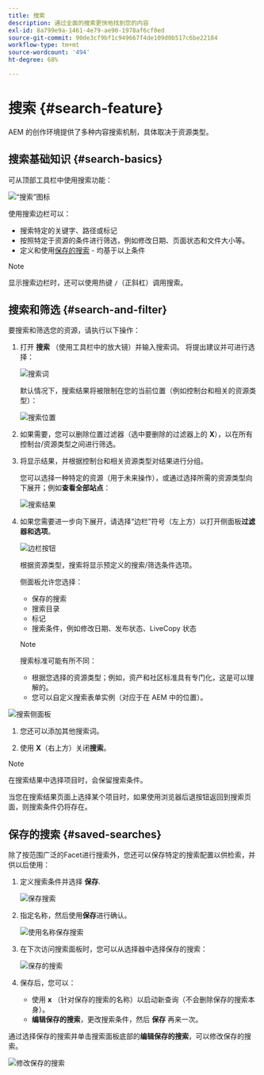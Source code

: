 ```yaml
---
title: 搜索
description: 通过全面的搜索更快地找到您的内容
exl-id: 8a799e9a-1461-4e79-ae90-1978af6cf0ed
source-git-commit: 90de3cf9bf1c949667f4de109d0b517c6be22184
workflow-type: tm+mt
source-wordcount: '494'
ht-degree: 68%

---
```


# 搜索 {#search-feature}

AEM 的创作环境提供了多种内容搜索机制，具体取决于资源类型。

## 搜索基础知识 {#search-basics}

可从顶部工具栏中使用搜索功能：

![“搜索”图标](/help/sites-cloud/authoring/assets/search-icon.png)

使用搜索边栏可以：

* 搜索特定的关键字、路径或标记
* 按照特定于资源的条件进行筛选，例如修改日期、页面状态和文件大小等。
* 定义和使用[保存的搜索](#saved-searches) - 均基于以上条件

>[!NOTE]
>
>显示搜索边栏时，还可以使用热键 `/`（正斜杠）调用搜索。

## 搜索和筛选 {#search-and-filter}

要搜索和筛选您的资源，请执行以下操作：

1. 打开 **搜索** （使用工具栏中的放大镜）并输入搜索词。 将提出建议并可进行选择：

   ![搜索词](/help/sites-cloud/authoring/assets/search-term.png)

   默认情况下，搜索结果将被限制在您的当前位置（例如控制台和相关的资源类型）：

   ![搜索位置](/help/sites-cloud/authoring/assets/search-term-location.png)

1. 如果需要，您可以删除位置过滤器（选中要删除的过滤器上的 **X**），以在所有控制台/资源类型之间进行筛选。
1. 将显示结果，并根据控制台和相关资源类型对结果进行分组。

   您可以选择一种特定的资源（用于未来操作），或通过选择所需的资源类型向下展开；例如&#x200B;**查看全部站点**：

   ![搜索结果](/help/sites-cloud/authoring/assets/search-results.png)

1. 如果您需要进一步向下展开，请选择“边栏”符号（左上方）以打开侧面板&#x200B;**过滤器和选项**。

   ![边栏按钮](/help/sites-cloud/authoring/assets/rail-button.png)

   根据资源类型，搜索将显示预定义的搜索/筛选条件选项。

   侧面板允许您选择：

   * 保存的搜索
   * 搜索目录
   * 标记
   * 搜索条件，例如修改日期、发布状态、LiveCopy 状态

   >[!NOTE]
   >
   >搜索标准可能有所不同：
   >
   >* 根据您选择的资源类型；例如，资产和社区标准具有专门化，这是可以理解的。
   >* 您可以自定义搜索表单实例（对应于在 AEM 中的位置）。


<!--
  >* Your instance as the [Search Forms](/help/sites-administering/search-forms.md) can be customized (appropriate to the location within AEM).
  -->

![搜索侧面板](/help/sites-cloud/authoring/assets/search-side-panel.png)

1. 您还可以添加其他搜索词。

1. 使用 **X**（右上方）关闭&#x200B;**搜索**。

>[!NOTE]
>
>在搜索结果中选择项目时，会保留搜索条件。
>
>当您在搜索结果页面上选择某个项目时，如果使用浏览器后退按钮返回到搜索页面，则搜索条件仍将存在。

## 保存的搜索 {#saved-searches}

除了按范围广泛的Facet进行搜索外，您还可以保存特定的搜索配置以供检索，并供以后使用：

1. 定义搜索条件并选择 **保存**.

   ![保存搜索](/help/sites-cloud/authoring/assets/search-side-panel.png)

1. 指定名称，然后使用&#x200B;**保存**&#x200B;进行确认。

   ![使用名称保存搜索](/help/sites-cloud/authoring/assets/search-save-name.png)

1. 在下次访问搜索面板时，您可以从选择器中选择保存的搜索：

   ![保存的搜索](/help/sites-cloud/authoring/assets/saved-searches.png)

1. 保存后，您可以：

   * 使用 **x** （针对保存的搜索的名称）以启动新查询（不会删除保存的搜索本身）。
   * **编辑保存的搜索**，更改搜索条件，然后 **保存** 再来一次。

通过选择保存的搜索并单击搜索面板底部的&#x200B;**编辑保存的搜索**，可以修改保存的搜索。

![修改保存的搜索](/help/sites-cloud/authoring/assets/saved-searches-modify.png)
